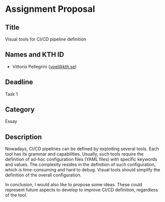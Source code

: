 # Assignment Proposal

## Title

Visual tools for CI/CD pipeline definition

## Names and KTH ID

-   Vittorio Pellegrini (vpel@kth.se)

## Deadline

Task 1

## Category

Essay

## Description

Nowadays, CI/CD pipelines can be defined by exploiting several tools. Each tool has its grammar and capabilities.
Usually, such tools require the definition of ad-hoc configuration files (YAML files) with specific keywords and values.
The complexity resides in the definition of such configuration, which is time-consuming and hard to debug.
Visual tools should simplify the definition of the overall configuration.

In conclusion, I would also like to propose some ideas. These could represent future aspects to develop to improve CI/CD definition, regardless of the tool.
